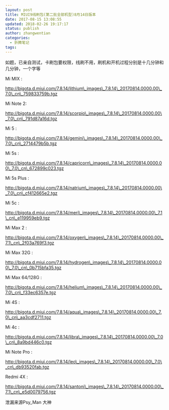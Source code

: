 ```yaml
---
layout: post
title: MIUI9线刷包(第二批全部机型)8月14日版本
date: 2017-08-15 13:08:55
updated: 2018-02-26 19:17:17
status: publish
author: zhangwentian
categories: 
  - 折腾笔记
tags: 
---
```



如题，已亲自测试，卡刷包要权限，线刷不用，刷机和开机过程分别是十几分钟和几分钟，一个字等

Mi MIX :

http://bigota.d.miui.com/7.8.14/lithium\_images\_7.8.14\_20170814.0000.00\_7.0\_cn\_759833759b.tgz

Mi Note 2: 

http://bigota.d.miui.com/7.8.14/scorpio\_images\_7.8.14\_20170814.0000.00\_7.0\_cn\_791d87a16d.tgz

Mi 5 : 

http://bigota.d.miui.com/7.8.14/gemini\_images\_7.8.14\_20170814.0000.00\_7.0\_cn\_2714479b5b.tgz

Mi 5s : 

http://bigota.d.miui.com/7.8.14/capricorn\_images\_7.8.14\_20170814.0000.00\_7.0\_cn\_672899c023.tgz

Mi 5s Plus :

http://bigota.d.miui.com/7.8.14/natrium\_images\_7.8.14\_20170814.0000.00\_7.0\_cn\_cf412665e2.tgz

Mi 5c :

http://bigota.d.miui.com/7.8.14/meri\_images\_7.8.14\_20170814.0000.00\_7.1\_cn\_e119959eb9.tgz

Mi Max 2 : 

http://bigota.d.miui.com/7.8.14/oxygen\_images\_7.8.14\_20170814.0000.00\_7.1\_cn\_2f03a769f3.tgz

Mi Max 32G : 

http://bigota.d.miui.com/7.8.14/hydrogen\_images\_7.8.14\_20170814.0000.00\_7.0\_cn\_0b715bfa35.tgz

Mi Max 64/128G : 

http://bigota.d.miui.com/7.8.14/helium\_images\_7.8.14\_20170814.0000.00\_7.0\_cn\_f33ec6357e.tgz

Mi 4S : 

http://bigota.d.miui.com/7.8.14/aqua\_images\_7.8.14\_20170814.0000.00\_7.0\_cn\_aa3cdf2711.tgz

Mi 4c : 

http://bigota.d.miui.com/7.8.14/libra\_images\_7.8.14\_20170814.0000.00\_7.0\_cn\_8a9bd446c0.tgz

Mi Note Pro : 

http://bigota.d.miui.com/7.8.14/leo\_images\_7.8.14\_20170814.0000.00\_7.0\_cn\_db93520fab.tgz

Redmi 4X : 

http://bigota.d.miui.com/7.8.14/santoni\_images\_7.8.14\_20170814.0000.00\_7.1\_cn\_e5d0079756.tgz

泄漏来源Psy\_Man 大神